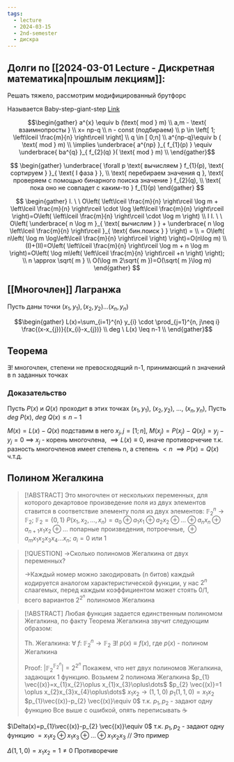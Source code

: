 ```yaml
---
tags:
  - lecture
  - 2024-03-15
  - 2nd-semester
  - дискра
---
```


## Долги по [[2024-03-01 Lecture - Дискретная математика|прошлым лекциям]]:

Решать тяжело, рассмотрим модифицированный брутфорс

Называется Baby-step-giant-step [Link](https://ru.wikipedia.org/wiki/%D0%90%D0%BB%D0%B3%D0%BE%D1%80%D0%B8%D1%82%D0%BC_%D0%93%D0%B5%D0%BB%D1%8C%D1%84%D0%BE%D0%BD%D0%B4%D0%B0_%E2%80%94_%D0%A8%D0%B5%D0%BD%D0%BA%D1%81%D0%B0)


$$\begin{gather}
a^{x} \equiv b  (\text{ mod } m) \\
a,m - \text{ взаимнопросты } \\
x= np-q \\
n - const (подбираем) \\
p  \in  \left[  1; \left\lceil  \frac{m}{n} \right\rceil  \right]  \\
q  \in  [ 0;n]  \\
a^{np-q}\equiv b ( \text{ mod }  m) \\
\implies \underbrace{ a^{np} }_{ f_{1}(p) } \equiv \underbrace{ ba^{q} }_{ f_{2}(q) }( \text{ mod } m) \\
\end{gather}$$

$$
\begin{gather}
\underbrace{ \forall p \text{ вычисляем  } f_{1}(p), \text{ сортируем } }_{ \text{ I фаза }  }, \\ \text{ перебираем значения q }, \text{ проверяем с помощью бинарного поиска значение } f_{2}(q), \\
\text{ пока оно не совпадет с каким-то } f_{1}(p)
\end{gather}
$$

$$
\begin{gather}
I.  \ \ O\left( \left\lceil  \frac{m}{n} \right\rceil \log m + \left\lceil  \frac{m}{n} \right\rceil  \cdot \log \left\lceil  \frac{m}{n} \right\rceil  \right)=O\left( \left\lceil  \frac{m}{n} \right\rceil  \cdot \log m \right) \\
I I. \ \ O\left( \underbrace{ n \log m }_{ \text{ вычислим  }  } + \underbrace{ n \log \left\lceil  \frac{m}{n} \right\rceil  }_{ \text{ бин.поиск }  } \right) = \\ 
= O\left( n\left( \log m  \log\left\lceil  \frac{m}{n} \right\rceil  \right) \right)=O(n\log m) \\
(I)+(II)=O\left( \left\lceil  \frac{m}{n} \right\rceil \log m + n \log m \right)=O\left( \log m\left( \left\lceil  \frac{m}{n} \right\rceil +n \right) \right); \\
n \approx \sqrt{ m } \\
O(\log m 2\sqrt{ m })=O(\sqrt{ m }\log m)
\end{gather}
$$

## [[Многочлен]] Лагранжа 

Пусть даны точки $(x_{1},y_{1}), (x_{2},y_{2})\dots (x_{n},y_{n})$

$$\begin{gather}
L(x)=\sum_{i=1}^{n} y_{i} \cdot  \prod_{j=1}^{n, j\neq i} \frac{(x-x_{j})}{(x_{i}-x_{j})} \\
deg \ L(x) \leq n-1 \\
\end{gather}$$

## Теорема
$\exists!$ многочлен, степени не превосходящий n-1, принимающий n значений в n заданных точках

### Доказательство

Пусть $P(x)$ и $Q(x)$ проходит в этих точках $(x_{1}, y_{1})$, $(x_{2},y_{2})$, $\dots$, $(x_{n},y_{n})$, Пусть $deg \ P(x)$, $deg \ Q(x)\leq n-1$

$M(x) = L(x)-Q(x)$ подставим в него $x_{j}, j=[1;n]$, 
$M(x_{j})=P(x_{j})-Q(x_{j})=y_{j}-y_{j}=0$
$\implies$ $x_{j}$ - корень многочлена, $\implies L(x)\equiv 0,$ иначе противорчечие т.к. разность многочленов имеет степень n, а степень $<n$
$\implies P(x)=Q(x)$ ч.т.д.

## Полином Жегалкина 

>[!ABSTRACT]
>Это многочлен от нескольких переменных, для которого декартовое произведение поля из двух элементов ставится в соответствие элементу поля из двух элементов:
>$\mathbb{F}_{2}^{n} \to \mathbb{F}_{2}$;    $\mathbb{F}_{2}=\{ 0,1 \}$
>$P( x_{1}, x_{2}, \dots, x_{n})=a_{0}\oplus a_{1}x_{1}\oplus a_{2}x_{2}\oplus \dots \oplus a_{n} x_{n}\oplus a_{n+1}x_{1}x_{2} \oplus \dots \text{ попарные произведения, потроечные,  }\oplus a_{m}x_{1}x_{2}x_{3}x_{4}\dots x_{n}$;  $a_{i} = 0 \text{ или  } 1$

>[!QUESTION]
>->Сколько полиномов Жегалкина от двух переменных?
>
>->Каждый номер можно закодировать (n битов) каждый кодируется аналогом характеристической функции, у нас $2^{n}$ слаагемых, перед каждым коэффициентом может стоять 0/1, всего вариантов $2^{2^{n}}$ полиномов Жегалкина 

>[!ABSTRACT]
>Любая функция задается единственным полиномом Жегалкина, по факту Теорема Жегалкина звучит следующим образом: 
>
>$\mathrm{Th.}$ Жегалкина:
>$\forall \ f: \ \mathbb{F}_{2}^{n} \to \mathbb{F}_{2} \ \exists ! \ p(x)\equiv f(x)$, где $p(x)$ - полином Жегалкина 
>
>$\mathrm{Proof:}$
>$|\mathbb{F}_{2}^{\mathbb{F}_{2}^{n}}|=2^{2^{n}}$ Покажем, что нет двух полиномов Жегалкина, задающих 1 функцию.
>Возьмем 2 полинома Жегалкина
>$p_{1} \vec{(x)}=x_{1}x_{2}\oplus x_{1}x_{3}\oplus\dots$
>$p_{2} \vec{(x)}=1 \oplus x_{2}x_{3}x_{4}\oplus\dots$
>$x_{1}x_{2}\to(1,1,0)$
>$p_{1}(1,1,0)=x_{1}x_{2}$
>$p_{1}\vec{(x)}-p_{2} \vec{(x)}\equiv 0$ т.к. $p_{1},p_{2}$ - задают одну функцию
>Все выше с ошибкой, опять переписывать ☕


$\Delta(x)=p_{1}\vec{(x)}-p_{2} \vec{(x)}\equiv 0$ т.к. $p_{1},p_{2}$ - задают одну функцию
$=x_{1}x_{2} \oplus x_{1}x_{3} \oplus \dots \oplus x_{1}x_{2}x_{3}$ // Это пример

$\Delta(1,1,0)=x_{1}x_{2}=1 \neq 0$ Противоречие 
